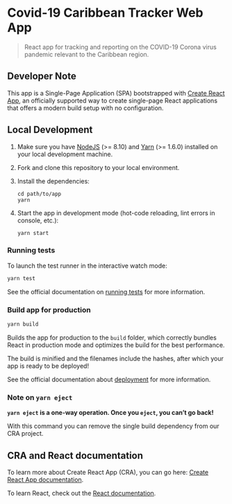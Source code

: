 # Covid-19 Caribbean Tracker Web App

> React app for tracking and reporting on the COVID-19 Corona virus pandemic relevant to the Caribbean region.

## Developer Note

This app is a Single-Page Application (SPA) bootstrapped with [Create React App](https://github.com/facebook/create-react-app), an officially supported way to create single-page React applications that offers a modern build setup with no configuration.

## Local Development

1. Make sure you have [NodeJS](https://nodejs.org) (>= 8.10) and [Yarn](https://yarnpkg.com/en) (>= 1.6.0) installed on your local development machine.
2. Fork and clone this repository to your local environment.
3. Install the dependencies:

   ```
   cd path/to/app
   yarn
   ```

4. Start the app in development mode (hot-code reloading, lint errors in console, etc.):

   ```
   yarn start
   ```

### Running tests

To launch the test runner in the interactive watch mode:

```bash
yarn test
```

See the official documentation on [running tests](https://facebook.github.io/create-react-app/docs/running-tests) for more information.

### Build app for production

```bash
yarn build
```

Builds the app for production to the `build` folder, which correctly bundles React in production mode and optimizes the build for the best performance.

The build is minified and the filenames include the hashes, after which your app is ready to be deployed!

See the official documentation about [deployment](https://facebook.github.io/create-react-app/docs/deployment) for more information.

### Note on `yarn eject`

**`yarn eject` is a one-way operation. Once you `eject`, you can’t go back!**

With this command you can remove the single build dependency from our CRA project.

## CRA and React documentation

To learn more about Create React App (CRA), you can go here: [Create React App documentation](https://facebook.github.io/create-react-app/docs/getting-started).

To learn React, check out the [React documentation](https://reactjs.org/).

